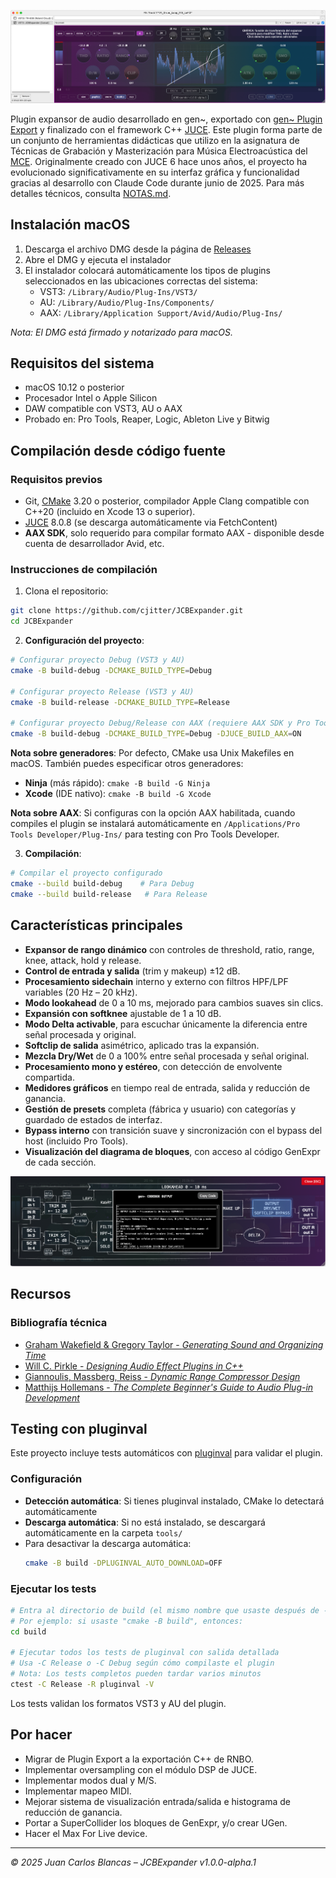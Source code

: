 ![JCBExpander Interface](Assets/screenshot.png)

Plugin expansor de audio desarrollado en gen~, exportado con [gen~ Plugin Export](https://github.com/Cycling74/gen-plugin-export) y finalizado con el framework C++ [JUCE](https://github.com/juce-framework/JUCE). Este plugin forma parte de un conjunto de herramientas didácticas que utilizo en la asignatura de Técnicas de Grabación y Masterización para Música Electroacústica del [MCE](https://katarinagurska.com/curso-of/master-de-composicion-electroacustica-mce/). Originalmente creado con JUCE 6 hace unos años, el proyecto ha evolucionado significativamente en su interfaz gráfica y funcionalidad gracias al desarrollo con Claude Code durante junio de 2025. Para más detalles técnicos, consulta [NOTAS.md](NOTAS.md).

## Instalación macOS
1. Descarga el archivo DMG desde la página de [Releases](https://github.com/cjitter/JCBExpander/releases)
2. Abre el DMG y ejecuta el instalador
3. El instalador colocará automáticamente los tipos de plugins seleccionados en las ubicaciones correctas del sistema:
   - VST3: `/Library/Audio/Plug-Ins/VST3/`
   - AU: `/Library/Audio/Plug-Ins/Components/`
   - AAX: `/Library/Application Support/Avid/Audio/Plug-Ins/`

*Nota: El DMG está firmado y notarizado para macOS.*

## Requisitos del sistema

- macOS 10.12 o posterior
- Procesador Intel o Apple Silicon
- DAW compatible con VST3, AU o AAX
- Probado en: Pro Tools, Reaper, Logic, Ableton Live y Bitwig

## Compilación desde código fuente

### Requisitos previos
- Git, [CMake](https://cmake.org) 3.20 o posterior, compilador Apple Clang compatible con C++20 (incluido en Xcode 13 o superior).
- [JUCE](https://github.com/juce-framework/JUCE) 8.0.8 (se descarga automáticamente via FetchContent)
- **AAX SDK**, solo requerido para compilar formato AAX - disponible desde cuenta de desarrollador Avid, etc.

### Instrucciones de compilación

1. Clona el repositorio:
```bash
git clone https://github.com/cjitter/JCBExpander.git
cd JCBExpander
```

2. **Configuración del proyecto**:
```bash
# Configurar proyecto Debug (VST3 y AU)
cmake -B build-debug -DCMAKE_BUILD_TYPE=Debug

# Configurar proyecto Release (VST3 y AU)
cmake -B build-release -DCMAKE_BUILD_TYPE=Release

# Configurar proyecto Debug/Release con AAX (requiere AAX SDK y Pro Tools Developer instalado)
cmake -B build-debug -DCMAKE_BUILD_TYPE=Debug -DJUCE_BUILD_AAX=ON
```

**Nota sobre generadores**: Por defecto, CMake usa Unix Makefiles en macOS. También puedes especificar otros generadores:
- **Ninja** (más rápido): `cmake -B build -G Ninja`
- **Xcode** (IDE nativo): `cmake -B build -G Xcode`

**Nota sobre AAX**: Si configuras con la opción AAX habilitada, cuando compiles el plugin se instalará automáticamente en `/Applications/Pro Tools Developer/Plug-Ins/` para testing con Pro Tools Developer.

3. **Compilación**:
```bash
# Compilar el proyecto configurado
cmake --build build-debug    # Para Debug
cmake --build build-release   # Para Release
```

## Características principales

- **Expansor de rango dinámico** con controles de threshold, ratio, range, knee, attack, hold y release.
- **Control de entrada y salida** (trim y makeup) ±12 dB.
- **Procesamiento sidechain** interno y externo con filtros HPF/LPF variables (20 Hz – 20 kHz).
- **Modo lookahead** de 0 a 10 ms, mejorado para cambios suaves sin clics.
- **Expansión con softknee** ajustable de 1 a 10 dB.
- **Modo Delta activable**, para escuchar únicamente la diferencia entre señal procesada y original.
- **Softclip de salida** asimétrico, aplicado tras la expansión.
- **Mezcla Dry/Wet** de 0 a 100% entre señal procesada y señal original.
- **Procesamiento mono y estéreo**, con detección de envolvente compartida.
- **Medidores gráficos** en tiempo real de entrada, salida y reducción de ganancia.
- **Gestión de presets** completa (fábrica y usuario) con categorías y guardado de estados de interfaz.
- **Bypass interno** con transición suave y sincronización con el bypass del host (incluido Pro Tools).
- **Visualización del diagrama de bloques**, con acceso al código GenExpr de cada sección.

![Diagrama de Bloques](Assets/screenshotDiagram.png)

## Recursos

### Bibliografía técnica
- [Graham Wakefield & Gregory Taylor - *Generating Sound and Organizing Time*](https://cycling74.com/books/go)
- [Will C. Pirkle - *Designing Audio Effect Plugins in C++*](https://www.willpirkle.com)
- [Giannoulis, Massberg, Reiss - *Dynamic Range Compressor Design*](https://eecs.qmul.ac.uk/~josh/documents/2012/GiannoulisMassbergReiss-dynamicrangecompression-JAES2012.pdf)
- [Matthijs Hollemans - *The Complete Beginner's Guide to Audio Plug-in Development*](https://www.theaudioprogrammer.com/books/beginners-plugin-book)

## Testing con pluginval

Este proyecto incluye tests automáticos con [pluginval](https://github.com/Tracktion/pluginval) para validar el plugin.

### Configuración

- **Detección automática**: Si tienes pluginval instalado, CMake lo detectará automáticamente
- **Descarga automática**: Si no está instalado, se descargará automáticamente en la carpeta `tools/`
- Para desactivar la descarga automática:
  ```bash
  cmake -B build -DPLUGINVAL_AUTO_DOWNLOAD=OFF
  ```

### Ejecutar los tests

```bash
# Entra al directorio de build (el mismo nombre que usaste después de -B al configurar)
# Por ejemplo: si usaste "cmake -B build", entonces:
cd build

# Ejecutar todos los tests de pluginval con salida detallada
# Usa -C Release o -C Debug según cómo compilaste el plugin
# Nota: Los tests completos pueden tardar varios minutos
ctest -C Release -R pluginval -V
```

Los tests validan los formatos VST3 y AU del plugin.

## Por hacer

- Migrar de Plugin Export a la exportación C++ de RNBO.
- Implementar oversampling con el módulo DSP de JUCE.
- Implementar modos dual y M/S.
- Implementar mapeo MIDI.
- Mejorar sistema de visualización entrada/salida e histograma de reducción de ganancia.
- Portar a SuperCollider los bloques de GenExpr, y/o crear UGen.
- Hacer el Max For Live device.

---

*© 2025 Juan Carlos Blancas – JCBExpander v1.0.0-alpha.1*